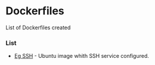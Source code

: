 # Dockerfiles
List of Dockerfiles created

### List
* [Eg SSH](https://github.com/goncalvesmatheus/Dockerfiles/tree/master/eg_sshd) - Ubuntu image whith SSH service configured.
